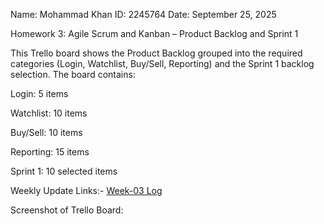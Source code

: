 Name: Mohammad Khan
ID: 2245764
Date: September 25, 2025

Homework 3: Agile Scrum and Kanban – Product Backlog and Sprint 1

This Trello board shows the Product Backlog grouped into the required categories (Login, Watchlist, Buy/Sell, Reporting) and the Sprint 1 backlog selection. The board contains:

Login: 5 items

Watchlist: 10 items

Buy/Sell: 10 items

Reporting: 15 items

Sprint 1: 10 selected items


Weekly Update Links:- [Week-03 Log](../weekly-logs/Week-03.md)


Screenshot of Trello Board: 
